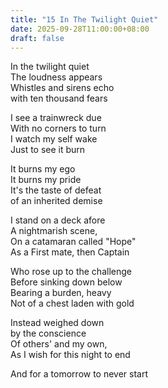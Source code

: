 ```yaml
---
title: "15 In The Twilight Quiet"
date: 2025-09-28T11:00:00+08:00
draft: false
---
```


In the twilight quiet  
The loudness appears  
Whistles and sirens echo  
with ten thousand fears  

I see a trainwreck due  
With no corners to turn  
I watch my self wake  
Just to see it burn  

It burns my ego  
It burns my pride  
It's the taste of defeat  
of an inherited demise  

I stand on a deck afore  
A nightmarish scene,  
On a catamaran called "Hope"  
As a First mate, then Captain  

Who rose up to the challenge  
Before sinking down below  
Bearing a burden, heavy  
Not of a chest laden with gold  

Instead weighed down  
by the conscience  
Of others' and my own,  
As I wish for this night to end  

And for a tomorrow to never start  
